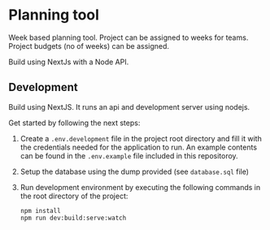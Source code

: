 # Planning tool

Week based planning tool. Project can be assigned to weeks for teams. Project budgets (no of weeks) can be assigned.

Build using NextJs with a Node API.

## Development

Build using NextJS. It runs an api and development server using nodejs.

Get started by following the next steps:

1.  Create a `.env.development` file in the project root directory and fill it with the credentials needed for the application to run. An example contents can be found in the `.env.example` file included in this repositoroy.
1.  Setup the database using the dump provided (see `database.sql` file)
1.  Run development environment by executing the following commands in the root directory of the project:


    ```shell
    npm install
    npm run dev:build:serve:watch
    ```
